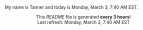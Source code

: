 My name is Tanner and today is Monday, March 3, 7:40 AM EST.

<p align="center">This <i>README</i> file is generated <b>every 3 hours</b>!</br>Last refresh: Monday, March 3, 7:40 AM EST<br /></p>
